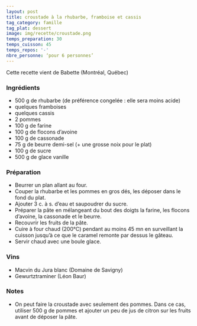 ```yaml
---
layout: post
title: croustade à la rhubarbe, framboise et cassis
tag_category: famille
tag_plat: dessert
image: img/recette/croustade.png
temps_preparation: 30
temps_cuisson: 45
temps_repos: '-'
nbre_personne: ‘pour 6 personnes’
---
```

Cette recette vient de Babette (Montréal, Québec)

### Ingrédients
* 500 g de rhubarbe (de préférence congelée : elle sera moins acide)
* quelques framboises
* quelques cassis
* 2 pommes
* 100 g de farine
* 100 g de flocons d’avoine
* 100 g de cassonade
* 75 g de beurre demi-sel (+ une grosse noix pour le plat)
* 100 g de sucre
* 500 g de glace vanille



### Préparation
* Beurrer un plan allant au four.
* Couper la rhubarbe et les pommes en gros dés, les déposer dans le fond du plat.
* Ajouter 3 c. à s. d’eau et saupoudrer du sucre.
* Préparer la pâte en mélangeant du bout des doigts la farine, les flocons d’avoine, la cassonade et le beurre.
* Recouvrir les fruits de la pâte.
* Cuire à four chaud (200°C) pendant au moins 45 mn en surveillant la cuisson jusqu’à ce que le caramel remonte par dessus le gâteau.
* Servir chaud avec une boule glace.


### Vins
* Macvin du Jura blanc (Domaine de Savigny)
* Gewurtztraminer (Léon Baur)


### Notes
* On peut faire la croustade avec seulement des pommes. Dans ce cas, utiliser 500 g de pommes et ajouter un peu de jus de citron sur les fruits avant de déposer la pâte.
